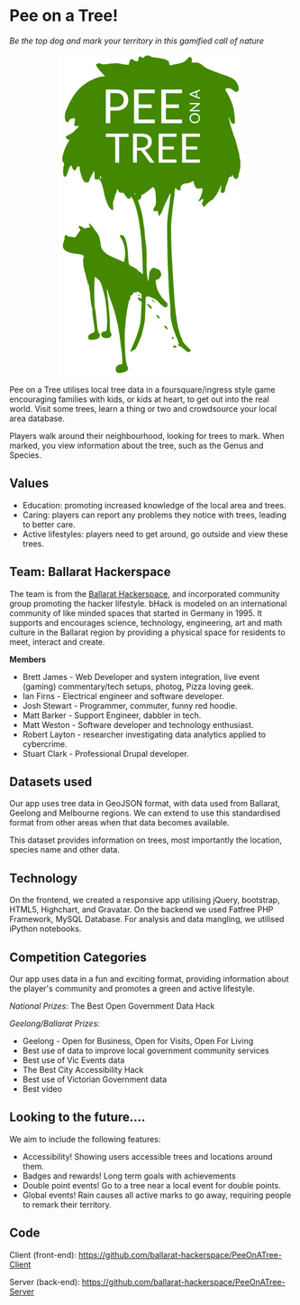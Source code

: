 Pee on a Tree!
==============

*Be the top dog and mark your territory in this gamified call of nature*

<div style="text-align:center" markdown="1">

<img src="https://raw.githubusercontent.com/ballarat-hackerspace/PeeOnATree-Client/master/web/icons/poat_green.png" alt="Pee on a Tree!">

</div>


Pee on a Tree utilises local tree data in a foursquare/ingress style game encouraging families with kids, or kids at heart, to get out into the real world.
Visit some trees, learn a thing or two and crowdsource your local area database.

Players walk around their neighbourhood, looking for trees to mark.
When marked, you view information about the tree, such as the Genus and Species.

Values
------

* Education: promoting increased knowledge of the local area and trees.
* Caring: players can report any problems they notice with trees, leading to better care.
* Active lifestyles: players need to get around, go outside and view these trees.


Team: Ballarat Hackerspace
--------------------------
The team is from the [Ballarat Hackerspace](http://bhack.in/), and incorporated community group promoting the hacker lifestyle.
bHack is modeled on an international community of like minded spaces that started in Germany in 1995.
It supports and encourages science, technology, engineering, art and math culture in the Ballarat region by providing a physical space for residents to meet, interact and create. 


**Members**

* Brett James - Web Developer and system integration, live event (gaming) commentary/tech setups, photog, Pizza loving geek.
* Ian Firns - Electrical engineer and software developer.
* Josh Stewart - Programmer, commuter, funny red hoodie.
* Matt Barker - Support Engineer, dabbler in tech.
* Matt Weston - Software developer and technology enthusiast.
* Robert Layton - researcher investigating data analytics applied to cybercrime.
* Stuart Clark - Professional Drupal developer.


Datasets used
-------------
Our app uses tree data in GeoJSON format, with data used from Ballarat, Geelong and Melbourne regions.
We can extend to use this standardised format from other areas when that data becomes available.

This dataset provides information on trees, most importantly the location, species name and other data.


Technology
----------

On the frontend, we created a responsive app utilising jQuery, bootstrap, HTML5, Highchart, and Gravatar.
On the backend we used Fatfree PHP Framework, MySQL Database.
For analysis and data mangling, we utilised iPython notebooks.


Competition Categories
----------------------

Our app uses data in a fun and exciting format, providing information about the player's community and promotes a green and active lifestyle.

*National Prizes:*
The Best Open Government Data Hack

*Geelong/Ballarat Prizes:*

* Geelong - Open for Business, Open for Visits, Open For Living
* Best use of data to improve local government community services
* Best use of Vic Events data
* The Best City Accessibility Hack
* Best use of Victorian Government data
* Best video


Looking to the future....
-------------------------

We aim to include the following features:

* Accessibility! Showing users accessible trees and locations around them.
* Badges and rewards! Long term goals with achievements
* Double point events! Go to a tree near a local event for double points.
* Global events! Rain causes all active marks to go away, requiring people to remark their territory.


Code
----

Client (front-end): https://github.com/ballarat-hackerspace/PeeOnATree-Client

Server (back-end): https://github.com/ballarat-hackerspace/PeeOnATree-Server
